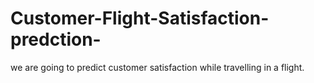 # Customer-Flight-Satisfaction-predction-
we are going to predict customer satisfaction while travelling in a flight.
